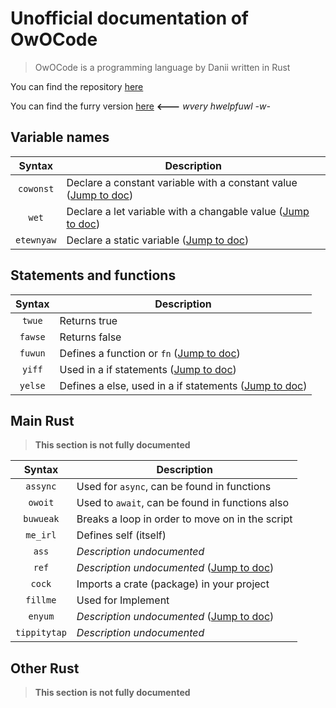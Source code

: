 # Unofficial documentation of OwOCode

> OwOCode is a programming language by Danii written in Rust

You can find the repository [here](https://github.com/danii/owo-code)

You can find the furry version [here](https://github.com/WaviestBalloon/OwOCodeDocs/blob/main/OwOedREADME.md) **<---** *wvery hwelpfuwl -w-*

## Variable names

| Syntax | Description |
|:---:|---|
| `cowonst` | Declare a constant variable with a constant value ([Jump to doc](https://doc.rust-lang.org/rust-by-example/custom_types/constants.html)) |
| `wet` | Declare a let variable with a changable value ([Jump to doc](https://doc.rust-lang.org/std/keyword.let.html)) |
| `etewnyaw` | Declare a static variable ([Jump to doc](https://doc.rust-lang.org/reference/items/static-items.html)) |

## Statements and functions

| Syntax | Description |
|:---:|---|
| `twue` | Returns true |
| `fawse` | Returns false |
| `fuwun` | Defines a function or `fn` ([Jump to doc](https://doc.rust-lang.org/book/ch03-03-how-functions-work.html)) |
| `yiff` | Used in a if statements ([Jump to doc](https://doc.rust-lang.org/beta/rust-by-example/flow_control/if_else.html)) |
| `yelse` | Defines a else, used in a if statements ([Jump to doc](https://doc.rust-lang.org/beta/rust-by-example/flow_control/if_else.html)) |

## Main Rust
> **This section is not fully documented**

| Syntax | Description |
|:---:|---|
| `assync` | Used for `async`, can be found in functions |
| `owoit` | Used to `await`, can be found in functions also |
| `buwueak` | Breaks a loop in order to move on in the script |
| `me_irl` | Defines self (itself) |
| `ass` | *Description undocumented* |
| `ref` | *Description undocumented* ([Jump to doc](https://doc.rust-lang.org/std/keyword.ref.html)) |
| `cock` | Imports a crate (package) in your project |
| `fillme` | Used for Implement |
| `enyum` | *Description undocumented* ([Jump to doc](https://doc.rust-lang.org/book/ch06-01-defining-an-enum.html)) |
| `tippitytap` | *Description undocumented* |

## Other Rust
> **This section is not fully documented**
